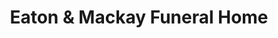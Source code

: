 ---
title: "Eaton & Mackay Funeral Home"
url: /newton/eaton-and-mackay-funeral-home/
shop: funeral directors
---